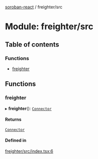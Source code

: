 [soroban-react](../README.md) / freighter/src

# Module: freighter/src

## Table of contents

### Functions

- [freighter](freighter_src.md#freighter)

## Functions

### freighter

▸ **freighter**(): [`Connector`](types_src.md#connector)

#### Returns

[`Connector`](types_src.md#connector)

#### Defined in

[freighter/src/index.tsx:6](https://github.com/mauroepce/soroban-react/blob/486e5d4/packages/freighter/src/index.tsx#L6)
